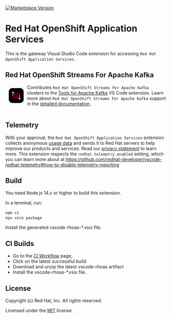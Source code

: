 [![Marketplace Version](https://vsmarketplacebadge.apphb.com/version/redhat.vscode-rhoas.svg "Current Release")](https://marketplace.visualstudio.com/items?itemName=redhat.vscode-rhoas)
# Red Hat OpenShift Application Services

This is the gateway Visual Studio Code extension for accessing `Red Hat OpenShift Application Services`.

## Red Hat OpenShift Streams For Apache Kafka
<img src="icons/icon128-rhosak.png" alt="Red Hat OpenShift Streams For Apache Kafka" width="48" align="left" style="padding:10px"/>Contributes `Red Hat OpenShift Streams For Apache Kafka` clusters to the [Tools for Apache Kafka](https://marketplace.visualstudio.com/items?itemName=jeppeandersen.vscode-kafka) VS Code extension.
Learn more about `Red Hat OpenShift Streams For Apache Kafka` support in the [detailed documentation](doc/kafkaSupport.md).
<br/><br/>

## Telemetry

With your approval, the `Red Hat OpenShift Application Services` extension collects anonymous [usage data](USAGE_DATA.md) and sends it to Red Hat servers to help improve our products and services.
Read our [privacy statement](https://developers.redhat.com/article/tool-data-collection) to learn more.
This extension respects the `redhat.telemetry.enabled` setting, which you can learn more about at https://github.com/redhat-developer/vscode-redhat-telemetry#how-to-disable-telemetry-reporting

## Build
You need Node.js 14.x or higher to build this extension.

In a terminal, run:
```
npm ci
npx vsce package
```

Install the generated vscode-rhoas-*.vsix file.

## CI Builds
- Go to the [CI Workflow](https://github.com/redhat-developer/vscode-rhoas/actions/workflows/CI.yml?query=branch%3Amain+is%3Asuccess++) page, 
- Click on the latest successful build
- Download and unzip the latest vscode-rhoas artifact
- Install the vscode-rhoas-*.vsix file.

## License
Copyright (c) Red Hat, Inc. All rights reserved.

Licensed under the [MIT](LICENSE.txt) license.